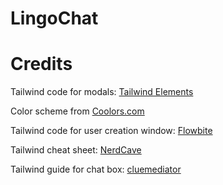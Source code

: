 # LingoChat



# Credits

Tailwind code for modals: [Tailwind Elements](https://tailwind-elements.com/docs/standard/components/modal/)

Color scheme from [Coolors.com](https://coolors.co/palette/03045e-023e8a-0077b6-0096c7-00b4d8-48cae4-90e0ef-ade8f4-caf0f8)

Tailwind code for user creation window: [Flowbite](https://flowbite.com/docs/forms/input-field/)

Tailwind cheat sheet: [NerdCave](https://nerdcave.com/tailwind-cheat-sheet)

Tailwind guide for chat box: [cluemediator](https://www.cluemediator.com/how-to-create-a-chat-layout-with-tailwind-css)
